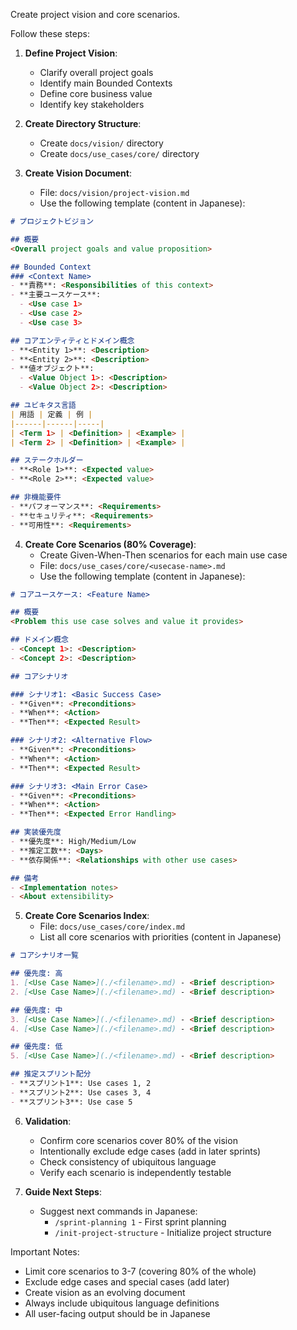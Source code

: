 Create project vision and core scenarios.

Follow these steps:

1. **Define Project Vision**:
   - Clarify overall project goals
   - Identify main Bounded Contexts
   - Define core business value
   - Identify key stakeholders

2. **Create Directory Structure**:
   - Create `docs/vision/` directory
   - Create `docs/use_cases/core/` directory

3. **Create Vision Document**:
   - File: `docs/vision/project-vision.md`
   - Use the following template (content in Japanese):

```markdown
# プロジェクトビジョン

## 概要
<Overall project goals and value proposition>

## Bounded Context
### <Context Name>
- **責務**: <Responsibilities of this context>
- **主要ユースケース**: 
  - <Use case 1>
  - <Use case 2>
  - <Use case 3>

## コアエンティティとドメイン概念
- **<Entity 1>**: <Description>
- **<Entity 2>**: <Description>
- **値オブジェクト**: 
  - <Value Object 1>: <Description>
  - <Value Object 2>: <Description>

## ユビキタス言語
| 用語 | 定義 | 例 |
|------|------|-----|
| <Term 1> | <Definition> | <Example> |
| <Term 2> | <Definition> | <Example> |

## ステークホルダー
- **<Role 1>**: <Expected value>
- **<Role 2>**: <Expected value>

## 非機能要件
- **パフォーマンス**: <Requirements>
- **セキュリティ**: <Requirements>
- **可用性**: <Requirements>
```

4. **Create Core Scenarios (80% Coverage)**:
   - Create Given-When-Then scenarios for each main use case
   - File: `docs/use_cases/core/<usecase-name>.md`
   - Use the following template (content in Japanese):

```markdown
# コアユースケース: <Feature Name>

## 概要
<Problem this use case solves and value it provides>

## ドメイン概念
- <Concept 1>: <Description>
- <Concept 2>: <Description>

## コアシナリオ

### シナリオ1: <Basic Success Case>
- **Given**: <Preconditions>
- **When**: <Action>
- **Then**: <Expected Result>

### シナリオ2: <Alternative Flow>
- **Given**: <Preconditions>
- **When**: <Action>
- **Then**: <Expected Result>

### シナリオ3: <Main Error Case>
- **Given**: <Preconditions>
- **When**: <Action>
- **Then**: <Expected Error Handling>

## 実装優先度
- **優先度**: High/Medium/Low
- **推定工数**: <Days>
- **依存関係**: <Relationships with other use cases>

## 備考
- <Implementation notes>
- <About extensibility>
```

5. **Create Core Scenarios Index**:
   - File: `docs/use_cases/core/index.md`
   - List all core scenarios with priorities (content in Japanese)

```markdown
# コアシナリオ一覧

## 優先度: 高
1. [<Use Case Name>](./<filename>.md) - <Brief description>
2. [<Use Case Name>](./<filename>.md) - <Brief description>

## 優先度: 中
3. [<Use Case Name>](./<filename>.md) - <Brief description>
4. [<Use Case Name>](./<filename>.md) - <Brief description>

## 優先度: 低
5. [<Use Case Name>](./<filename>.md) - <Brief description>

## 推定スプリント配分
- **スプリント1**: Use cases 1, 2
- **スプリント2**: Use cases 3, 4
- **スプリント3**: Use case 5
```

6. **Validation**:
   - Confirm core scenarios cover 80% of the vision
   - Intentionally exclude edge cases (add in later sprints)
   - Check consistency of ubiquitous language
   - Verify each scenario is independently testable

7. **Guide Next Steps**:
   - Suggest next commands in Japanese:
     - `/sprint-planning 1` - First sprint planning
     - `/init-project-structure` - Initialize project structure

Important Notes:
- Limit core scenarios to 3-7 (covering 80% of the whole)
- Exclude edge cases and special cases (add later)
- Create vision as an evolving document
- Always include ubiquitous language definitions
- All user-facing output should be in Japanese